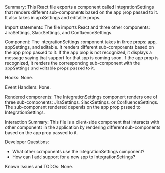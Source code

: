 Summary:
This React file exports a component called IntegrationSettings that renders different sub-components based on the app prop passed to it. It also takes in appSettings and editable props.

Import statements:
The file imports React and three other components: JiraSettings, SlackSettings, and ConfluenceSettings.

Component:
The IntegrationSettings component takes in three props: app, appSettings, and editable. It renders different sub-components based on the app prop passed to it. If the app prop is not recognized, it displays a message saying that support for that app is coming soon. If the app prop is recognized, it renders the corresponding sub-component with the appSettings and editable props passed to it.

Hooks:
None.

Event Handlers:
None.

Rendered components:
The IntegrationSettings component renders one of three sub-components: JiraSettings, SlackSettings, or ConfluenceSettings. The sub-component rendered depends on the app prop passed to IntegrationSettings.

Interaction Summary:
This file is a client-side component that interacts with other components in the application by rendering different sub-components based on the app prop passed to it.

Developer Questions:
- What other components use the IntegrationSettings component?
- How can I add support for a new app to IntegrationSettings?

Known Issues and TODOs:
None.